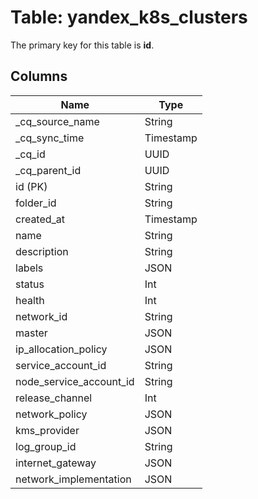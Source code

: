 # Table: yandex_k8s_clusters



The primary key for this table is **id**.



## Columns
| Name          | Type          |
| ------------- | ------------- |
|_cq_source_name|String|
|_cq_sync_time|Timestamp|
|_cq_id|UUID|
|_cq_parent_id|UUID|
|id (PK)|String|
|folder_id|String|
|created_at|Timestamp|
|name|String|
|description|String|
|labels|JSON|
|status|Int|
|health|Int|
|network_id|String|
|master|JSON|
|ip_allocation_policy|JSON|
|service_account_id|String|
|node_service_account_id|String|
|release_channel|Int|
|network_policy|JSON|
|kms_provider|JSON|
|log_group_id|String|
|internet_gateway|JSON|
|network_implementation|JSON|